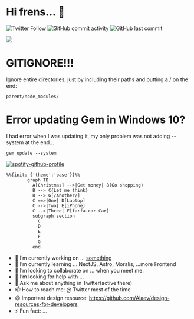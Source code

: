 # Hi frens... 👋

![Twitter Follow](https://img.shields.io/twitter/follow/headsink?style=social)
![GitHub commit activity](https://img.shields.io/github/commit-activity/y/headsink/headsink)
![GitHub last commit](https://img.shields.io/github/last-commit/headsink/headsink)


![](http://github-profile-summary-cards.vercel.app/api/cards/profile-details?username=headsink&theme=nord_bright)

# GITIGNORE!!!

Ignore entire directories, just by including their paths and putting a / on the end:
```
parent/node_modules/
```
# Error updating Gem in Windows 10?

I had error when I was updating it, my only problem was not adding --system at the end...

```
gem update --system
```

[![spotify-github-profile](https://spotify-github-profile.vercel.app/api/view?uid=1276520269&cover_image=true&theme=default&bar_color=b14e5d&bar_color_cover=true)](https://spotify-github-profile.vercel.app/api/view?uid=1276520269&redirect=true)

```mermaid
%%{init: {'theme':'base'}}%%
        graph TD
          A[Christmas] -->|Get money| B(Go shopping)
          B --> C{Let me think}
          B --> G[/Another/]
          C ==>|One| D[Laptop]
          C -->|Two| E[iPhone]
          C -->|Three| F[fa:fa-car Car]
          subgraph section
            C
            D
            E
            F
            G
          end
```

- 🔭 I’m currently working on ... [something](TempEntry.md)
- 🌱 I’m currently learning ... NextJS, Astro, Moralis, ...more Frontend
- 👯 I’m looking to collaborate on ... when you meet me.
- 🤔 I’m looking for help with ...
- 💬 Ask me about anything in Twitter(active there)
- 📫 How to reach me: @ Twitter most of the time
- 😄 Important design resource: https://github.com/Alaev/design-resources-for-developers
- ⚡ Fun fact: ...
